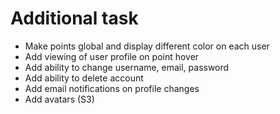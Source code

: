 # Additional task

- Make points global and display different color on each user
- Add viewing of user profile on point hover
- Add ability to change username, email, password
- Add ability to delete account
- Add email notifications on profile changes
- Add avatars (S3)